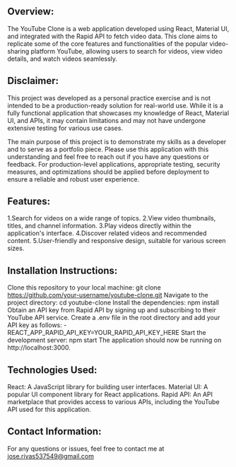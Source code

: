 ## Overview:
The YouTube Clone is a web application developed using React, Material UI, and integrated with the Rapid API to fetch video data. This clone aims to replicate some of the core features and functionalities of the popular video-sharing platform YouTube, allowing users to search for videos, view video details, and watch videos seamlessly.

## Disclaimer:
This project was developed as a personal practice exercise and is not intended to be a production-ready solution for real-world use. While it is a fully functional application that showcases my knowledge of React, Material UI, and APIs, it may contain limitations and may not have undergone extensive testing for various use cases.

The main purpose of this project is to demonstrate my skills as a developer and to serve as a portfolio piece. Please use this application with this understanding and feel free to reach out if you have any questions or feedback.
For production-level applications, appropriate testing, security measures, and optimizations should be applied before deployment to ensure a reliable and robust user experience.


## Features:
1.Search for videos on a wide range of topics.
2.View video thumbnails, titles, and channel information.
3.Play videos directly within the application's interface.
4.Discover related videos and recommended content.
5.User-friendly and responsive design, suitable for various screen sizes.


## Installation Instructions:
Clone this repository to your local machine: git clone https://github.com/your-username/youtube-clone.git
Navigate to the project directory: cd youtube-clone
Install the dependencies: npm install
Obtain an API key from Rapid API by signing up and subscribing to their YouTube API service.
Create a .env file in the root directory and add your API key as follows:
-REACT_APP_RAPID_API_KEY=YOUR_RAPID_API_KEY_HERE
Start the development server: npm start
The application should now be running on http://localhost:3000.


## Technologies Used:
React: A JavaScript library for building user interfaces.
Material UI: A popular UI component library for React applications.
Rapid API: An API marketplace that provides access to various APIs, including the YouTube API used for this application.

## Contact Information:
For any questions or issues, feel free to contact me at jose.rivas537549@gmail.com
